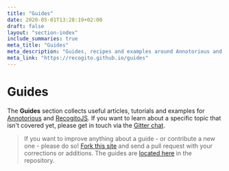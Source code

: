 ```yaml
---
title: "Guides"
date: 2020-05-01T13:28:19+02:00
draft: false
layout: "section-index"
include_summaries: true
meta_title: "Guides"
meta_description: "Guides, recipes and examples around Annotorious and RecogitoJS"
meta_link: "https://recogito.github.io/guides"
---
```


# Guides

The __Guides__ section collects useful articles, tutorials and examples for 
[Annotorious](/https://github.com/annotorious/annotorious) and [RecogitoJS](https://github.com/recogito/recogito-js). If you 
want to learn about a specific topic that isn't covered yet, please get in touch via 
the [Gitter chat](https://gitter.im/recogito/annotorious). 

> If you want to improve anything about a guide - or contribute a new one - please do so!
> [Fork this site](https://github.com/recogito/project-website-source) and send a pull request 
> with your corrections or additions. The guides are [located here](https://github.com/recogito/project-website-source/tree/master/content/guides) in the repository.
